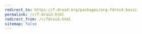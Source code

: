 ```yaml
---
redirect_to: https://f-droid.org/packages/org.fdroid.basic
permalink: /r/f-droid.html
redirect_from: /r/fdroid.html
sitemap: false
---
```


